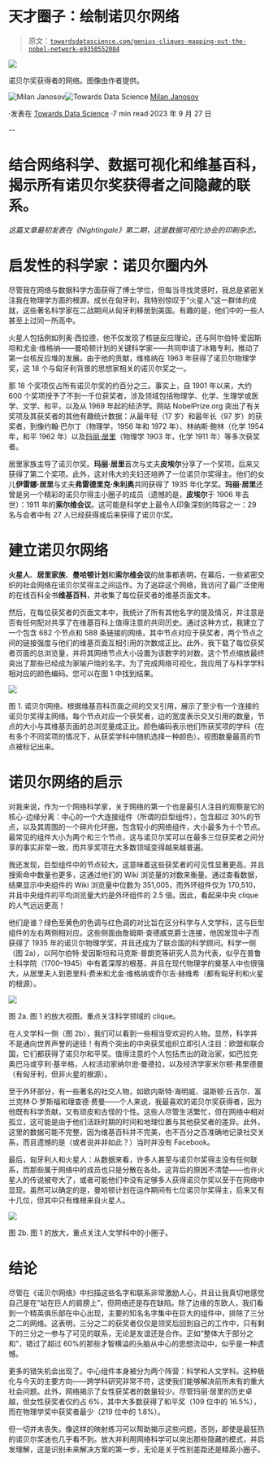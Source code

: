 # 天才圈子：绘制诺贝尔网络

> 原文：[`towardsdatascience.com/genius-cliques-mapping-out-the-nobel-network-e9350552084`](https://towardsdatascience.com/genius-cliques-mapping-out-the-nobel-network-e9350552084)

![](img/5d29b37b8e5320a0d54a5a0f91f9d638.png)

诺贝尔奖获得者的网络。图像由作者提供。

[](https://medium.com/@janosovm?source=post_page-----e9350552084--------------------------------)![Milan Janosov](https://medium.com/@janosovm?source=post_page-----e9350552084--------------------------------)[](https://towardsdatascience.com/?source=post_page-----e9350552084--------------------------------)![Towards Data Science](https://towardsdatascience.com/?source=post_page-----e9350552084--------------------------------) [Milan Janosov](https://medium.com/@janosovm?source=post_page-----e9350552084--------------------------------)

·发表在 [Towards Data Science](https://towardsdatascience.com/?source=post_page-----e9350552084--------------------------------) ·7 min read·2023 年 9 月 27 日

--

# **结合网络科学、数据可视化和维基百科，揭示所有诺贝尔奖获得者之间隐藏的联系。**

*这篇文章最初发表在《Nightingale》第二期，这是数据可视化协会的印刷杂志。*

# 启发性的科学家：诺贝尔圈内外

尽管我在网络与数据科学方面获得了博士学位，但每当寻找灵感时，我总是紧密关注我在物理学方面的根源。成长在匈牙利，我特别惊叹于“火星人”这一群体的成就，这些著名科学家在二战期间从匈牙利移居到美国。有趣的是，他们中的一些人甚至上过同一所高中。

火星人包括例如列奥·西拉德，他不仅发现了核链反应理论，还与阿尔伯特·爱因斯坦和尤金·维格纳——曼哈顿计划的关键科学家——共同申请了冰箱专利，推动了第一台核反应堆的发展。由于他的贡献，维格纳在 1963 年获得了诺贝尔物理学奖，这 18 个与匈牙利背景的思想家相关的诺贝尔奖之一。

那 18 个奖项仅占所有诺贝尔奖的约百分之三。事实上，自 1901 年以来，大约 600 个奖项授予了不到一千位获奖者，涉及领域包括物理学、化学、生理学或医学、文学、和平，以及从 1969 年起的经济学。网站 NobelPrize.org 突出了有关奖项及其获奖者的其他有趣统计数据：从最年轻（17 岁）和最年长（97 岁）的获奖者，到像约翰·巴尔丁（物理学，1956 年和 1972 年）、林纳斯·鲍林（化学 1954 年，和平 1962 年）以及[玛丽·居里](https://marie-sklodowska-curie-actions.ec.europa.eu/)（物理学 1903 年，化学 1911 年）等多次获奖者。

居里家族主导了诺贝尔奖。**玛丽·居里**首次与丈夫**皮埃尔**分享了一个奖项，后来又获得了第二个奖项。此外，这对伟大的夫妇还培养了一位诺贝尔奖得主。他们的女儿**伊雷娜·居里**与丈夫**弗雷德里克·朱利奥**共同获得了 1935 年化学奖。**玛丽·居里**还曾是另一个精彩的诺贝尔得主小圈子的成员（遗憾的是，**皮埃尔**于 1906 年去世）：1911 年的**索尔维会议**。这可能是科学史上最令人印象深刻的阵容之一：29 名与会者中有 27 人已经获得或后来获得了诺贝尔奖。

# 建立诺贝尔网络

**火星人**、**居里家族**、**曼哈顿计划**和**索尔维会议**的故事都表明，在幕后，一些紧密交织的社会网络在诺贝尔奖得主之间运作。为了追踪这个网络，我访问了最广泛使用的在线百科全书**维基百科**，并收集了每位获奖者的维基页面文本。

然后，在每位获奖者的页面文本中，我统计了所有其他名字的提及情况，并注意是否有任何配对共享了在维基百科上值得注意的共同历史。通过这种方式，我建立了一个包含 682 个节点和 588 条链接的网络，其中节点对应于获奖者，两个节点之间的链接强度与他们的维基页面互相引用的次数成正比。此外，我下载了每位获奖者页面的总浏览量，并将其网络节点大小设置为该数字的对数。这个节点缩放最终突出了那些已经成为家喻户晓的名字。为了完成网络可视化，我应用了与科学学科相对应的颜色编码。您可以在图 1 中找到结果。

![](img/5d29b37b8e5320a0d54a5a0f91f9d638.png)

图 1\. 诺贝尔网络。根据维基百科页面之间的交叉引用，展示了至少有一个连接的诺贝尔奖得主网络。每个节点对应一个获奖者，边的宽度表示交叉引用的数量，节点的大小与其维基页面的总浏览量成正比。颜色编码表示他们所获奖项的学科（在有多个不同奖项的情况下，从获奖学科中随机选择一种颜色）。视图数量最高的节点被标记出来。

# 诺贝尔网络的启示

对我来说，作为一个网络科学家，关于网络的第一个也是最引人注目的观察是它的核心-边缘分离：中心的一个大连接组件（所谓的巨型组件），包含超过 30%的节点，以及其周围的一个碎片化环圈，包含较小的网络组件，大小最多为十个节点。最常见的组件大小为两个和三个节点，这与诺贝尔奖可以在最多三位获奖者之间分享的事实非常一致，而共享奖项在大多数领域变得越来越普遍。

我还发现，巨型组件中的节点较大，这意味着这些获奖者的可见性显著更高，并且搜索命中数量也更多，这通过他们的 Wiki 浏览量的对数来衡量。通过查看数据，结果显示中央组件的 Wiki 浏览量中位数为 351,005，而外环组件仅为 170,510，并且中央组件的平均浏览量大约是外环组件的 2.5 倍。因此，看起来中央 clique 的人气远远更高！

他们是谁？绿色至黄色的色调与红色调的对比旨在区分科学与人文学科，这与巨型组件的左右两侧相对应。这些侧面由詹姆斯·查德威克爵士连接，他因发现中子而获得了 1935 年的诺贝尔物理学奖，并且还成为了联合国的科学顾问。科学一侧（图 2a），以阿尔伯特·爱因斯坦和马克斯·普朗克等研究人员为代表，似乎在普鲁士科学院（1700–1945）中有着深厚的根基，并且在现代物理学的奠基人中也很强大，从居里夫人到恩里科·费米和尤金·维格纳或乔尔吉·赫维希（都有匈牙利和火星的根源）。

![](img/4bfa509d910b6964e3d854c819f7bc8b.png)

图 2a. 图 1 的放大视图，重点关注科学领域的 clique。

在人文学科一侧（图 2b），我们可以看到一些相当受欢迎的人物。显然，科学并不是通向世界声誉的途径！有两个突出的中央获奖组织立即引人注目：欧盟和联合国，它们都获得了诺贝尔和平奖。值得注意的个人包括杰出的政治家，如巴拉克·奥巴马或亨利·基辛格，人权活动家纳尔逊·曼德拉，以及经济学家米尔顿·弗里德曼（有匈牙利，但非火星的根源）。

至于外环部分，有一些著名的社交人物，如欧内斯特·海明威、温斯顿·丘吉尔、富兰克林·D·罗斯福和理查德·费曼——个人来说，我最喜欢的诺贝尔奖获得者，因为他既有科学贡献，又有顽皮和古怪的个性。这些人尽管生活繁忙，但在网络中相对孤立，这可能是由于他们活跃时期的时间和地理位置与其他获奖者的差异。此外，这里的数据可能不完整，因为维基百科并不完美，也不百分之百准确地记录社交关系，而且遗憾的是（或者说并非如此？）当时并没有 Facebook。

最后，匈牙利人和火星人：从数据来看，许多人甚至与诺贝尔奖得主没有任何联系，而那些属于网络中的成员也只是分散在各处。这背后的原因不清楚——也许火星人的传说被夸大了，或者可能他们中没有足够多人获得诺贝尔奖以至于在网络中显现。虽然可以确定的是，曼哈顿计划在运作期间有七位诺贝尔奖得主，后来又有十几位，但其中只有维根来自火星人。

![](img/1052e6b34aa76f29cfb82c054341d630.png)

图 2b. 图 1 的放大，重点关注人文学科中的小圈子。

# 结论

尽管在《诺贝尔网络》中扫描这些名字和联系非常激励人心，并且让我真切地感觉自己是在“站在巨人的肩膀上”，但网络还是存在缺陷。除了边缘的东欧人，我们看到一个精英俱乐部在中心出现，主要的知名名字集中在巨大的组件中，排除了三分之二的网络。这表明，三分之二的获奖者仅仅是领奖后回到自己的工作中，只有剩下的三分之一参与了可见的联系，无论是友谊还是合作。正如“整体大于部分之和”，错过了超过 60%的那些才智横溢的头脑从中心的思想流动中，似乎是一种遗憾。

更多的错失机会出现了。中心组件本身被分为两个阵营：科学和人文学科。这种极化与今天的主要方向——跨学科研究非常不符，这使我们能够解决前所未有的重大社会问题。此外，网络揭示了女性获奖者的数量较少。尽管玛丽·居里的历史卓越，但女性获奖者仅约占 6%，其中大多数获得了和平奖（109 位中的 16.5%），而在物理学奖中获奖者最少（219 位中的 1.8%）。

但一切并未丧失。像这样的映射练习可以帮助揭示这些问题，否则，即使是最狂热的诺贝尔奖迷也几乎看不到。放大并利用网络科学可以突出那些隐藏的模式，并启发理解，这是识别未来解决方案的第一步，无论是关于性别差距还是精英小圈子。
